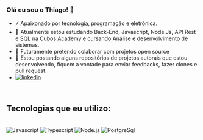 ### Olá eu sou o Thiago! 👋

- ⚡ Apaixonado por tecnologia, programação e eletrônica.
- 🌱 Atualmente estou estudando Back-End, Javascript, Node.Js, API Rest  e SQL na Cubos Academy e cursando Análise e desenvolvimento de sistemas.
- 👯 Futuramente pretendo colaborar com projetos open source
- 🤔 Estou postando alguns repositórios de projetos autorais que estou desenvolvendo, fiquem a vontade para enviar feedbacks, fazer clones e pull request.
- [![linkedin](https://img.shields.io/badge/LinkedIn-0077B5?style=for-the-badge&logo=linkedin&logoColor=white)](https://www.linkedin.com/in/thiagooliveiradelima/)

<br/>


## Tecnologias que eu utilizo:
<div style="display: inline_block"><br/>
<img align="center" alt="Javascript" src="https://img.shields.io/badge/JavaScript-F7DF1E?style=for-the-badge&logo=javascript&logoColor=black"/>
<img align="center" alt="Typescript" src="https://img.shields.io/badge/TypeScript-007ACC?style=for-the-badge&logo=typescript&logoColor=white"/>
<img align="center" alt="Node.js" src="https://img.shields.io/badge/Node.js-43853D?style=for-the-badge&logo=node.js&logoColor=white"/>
<img align="center" alt="PostgreSql" src="https://img.shields.io/badge/PostgreSQL-316192?style=for-the-badge&logo=postgresql&logoColor=white"/>
</div>


